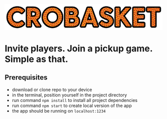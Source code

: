 <img src="src/img/crobasket_logo.jpg" />

# Invite players. Join a pickup game. Simple as that.

## Prerequisites

- download or clone repo to your device
- in the terminal, position yourself in the project directory
- run command `npm install` to install all project dependencies
- run command `npm start` to create local version of the app
- the app should be running on `localhost:1234`

